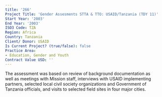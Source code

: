 ```yaml
---
title: '266'
Project Title: 'Gender Assesments STTA & TTO: USAID/Tanzania (TDY 11)'
Start Year: '2003'
End Year: '2003'
ISO3 Code: TZA
Region: Africa
Country: Tanzania
Client/ Donor: USAID
Is Current Project? (true/false): false
Practice Area:
- Education, Gender and Youth
Contract Value USD: ''
---
```


The assessment was based on review of background documentation as well as meetings with Mission staff, interviews with USAID implementing partners, selected local civil society organizations and Government of Tanzania officials, and visits to selected field sites in four major cities.